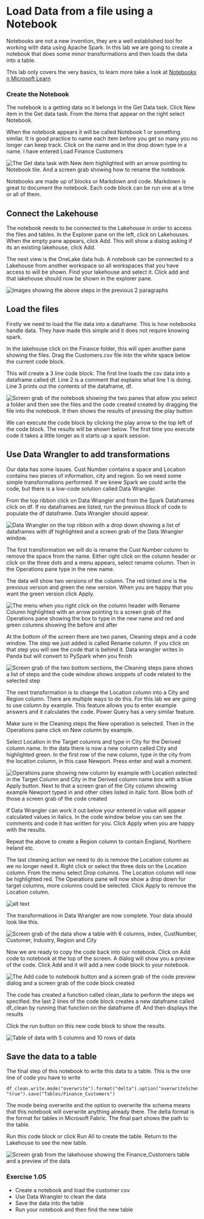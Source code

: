 # Load Data from a file using a Notebook

Notebooks are not a new invention, they are a well established tool for working with data using Apache Spark. In this lab we are going to create a notebook that does some minor transformations and then loads the data into a table.

This lab only covers the very basics, to learn more take a look at [Notebooks n Microsoft Learn](https://learn.microsoft.com/en-us/fabric/data-engineering/how-to-use-notebook)

### Create the Notebook

The notebook is a getting data so it belongs in the Get Data task. Click New item in the Get data task. From the items that appear on the right select Notebook. 

When the notebook appears it will be called Notebook 1 or something similar. It is good practice to name each item before you get so many you no longer can keep track. Click on the name and in the drop down type in a name. I have entered Load Finance Customers

![The Get data task with New item highlighted with an arrow pointing to Notebook tile. And a screen grab showing how to rename the notebook](<Images/Lab 01/2024-08-06_17-26-24.png>)

Notebooks are made up of blocks or Markdown and code. Markdown is great to document the notebook. Each code block can be run one at a time or all of them.

## Connect the Lakehouse

The notebook needs to be connected to the Lakehouse in order to access the files and tables. In the Explorer pane on the left, click on Lakehouses. When the empty pane appears, click Add. This will show a dialog asking if its an existing lakehouse, click Add.

The next view is the OneLake data hub. A notebook can be connected to a Lakehouse from another workspace so all workspaces that you have access to will be shown. Find your lakehouse and select it. Click add and that lakehouse should now be shown in the explorer pane.

![Images showing the above steps in the previous 2 paragraphs](<Images/Lab 01/2024-08-06_17-48-33.png>)

## Load the files

Firstly we need to load the file data into a dataframe. This is how notebooks handle data. They have made this simple and it does not require knowing spark.

In the lakehouse click on the Finance folder, this will open another pane showing the files. Drag the Customers.csv file into the white space below the current code block. 

This will create a 3 line code block. The first line loads the csv data into a dataframe called df. Line 2 is a comment that explains what line 1 is doing. Line 3 prints out the contents of the dataframe, df.

![Screen grab of the notebook showing the two panes that allow you select a folder and then see the files and the code created created by dragging the file into the notebook. It then shows the results of pressing the play button](<Images/Lab 01/2024-08-06_18-06-34.png>)

We can execute the code block by clicking the play arrow to the top left of the code block. The results will be shown below. The first time you execute code it takes a little longer as it starts up a spark session.

## Use Data Wrangler to add transformations

Our data has some issues. Cust Number contains a space and Location contains two pieces of information, city and region. So we need some simple transformations performed. If we knew Spark we could write the code, but there is a low-code solution called Data Wrangler.

From the top ribbon click on Data Wrangler and from the Spark Dataframes click on df. If no dataframes are listed, run the previous block of code to populate the df dataframe. Data Wrangler should appear.

![Data Wrangler on the top ribbon with a drop down showing a list of dataframes with df highlighted and a screen grab of the Data Wrangler window.](<Images/Lab 01/2024-08-06_18-21-34.png>)

The first transformation we will do is rename the Cust Number column to remove the space from the name. Either right click on the column header or click on the three dots and a menu appears, select rename column. Then in the Operations pane type in the new name. 

The data will show two versions of the column. The red tinted one is the previous version and green the new version. When you are happy that you want the green version click Apply.

![The menu when you right click on the column header with Rename Column highlighted with an arrow pointing to a screen grab of the Operations pane showing the box to type in the new name and red and green columns showing the before and after](<Images/Lab 01/2024-08-06_18-22-59.png>)

At the bottom of the screen there are two panes, Cleaning steps and a code window. The step we just added is called Rename column. If you click on that step you will see the code that is behind it. Data wrangler writes in Panda but will convert to PySpark when you finish

![Screen grab of the two bottom sections, the Cleaning steps pane shows a list of steps and the code window shows snippets of code related to the selected step](<Images/Lab 01/2024-08-07_08-46-50.png>)

The next transformation is to change the Location column into a City and Region column. There are multiple ways to do this. For this lab we are going to use column by example. This feature allows you to enter example answers and it calculates the code. Power Query has a very similar feature.

Make sure in the Cleaning steps the New operation is selected. Then in the Operations pane click on New column by example.

Select Location in the Target columns and type in City for the Derived column name. In the data there is now a new column called City and highlighted green. In the first row of the new column, type in the city from the location column, in this case Newport. Press enter and wait a moment.

![Operations pane showing new column by example with Location selected in the Target Column and City in the Derived column name box with a blue Apply button. Next to that a screen gran of the City column showing example Newport typed in and other cities listed in italic font. Blow both of those a screen grab of the code created](<Images/Lab 01/2024-08-07_09-04-28.png>)

If Data Wrangler can work it out below your entered in value will appear calculated values in italics. In the code window below you can see the comments and code it has written for you. Click Apply when you are happy with the results.

Repeat the above to create a Region column to contain England, Northern Ireland etc.

The last cleaning action we need to do is remove the Location column as we no longer need it. Right click or select the three dots on the Location column. From the menu select Drop columns. The Location column will now be highlighted red. The Operations pane will now show a drop down for target columns, more columns could be selected. Click Apply to remove the Location column.

![alt text](<Images/Lab 01/2024-08-07_09-18-10.png>)

The transformations in Data Wrangler are now complete. Your data should look like this.

![Screen grab of the data show a table with 6 columns, index, CustNumber, Customer, Industry, Region and City](<Images/Lab 01/2024-08-07_09-20-56.png>)

Now we are ready to copy the code back into our notebook. Click on Add code to notebook at the top of the screen. A dialog will show you a preview of the code. Click Add and it will add a new code block to your notebook.

![The Add code to notebook button and a screen grab of the code preview dialog and a screen grab of the code block created](<Images/Lab 01/2024-08-07_09-32-56.png>)

The code has created a function called clean_data to perform the steps we specified. the last 2 lines of the code block creates a new dataframe called df_clean by running that function on the dataframe df. And then displays the results

Click the run button on this new code block to show the results.

![Table of data with 5 columns and 10 rows of data](<Images/Lab 01/2024-08-07_09-43-53.png>)

## Save the data to a table

The final step of this notebook to write this data to a table. This is the one line of code you have to write

```
df_clean.write.mode("overwrite").format("delta").option("overwriteSchema", "true").save("Tables/Finance_Customers")
```

The mode being overwrite and the option to overwrite the schema means that this notebook will overwrite anything already there. The delta format is the format for tables in Microsoft Fabric. The final part shows the path to the table.

Run this code block or click Run All to create the table. Return to the Lakehouse to see the new table.

![Screen grab from the lakehouse showing the Finance_Customers table and a preview of the data](<Images/Lab 01/2024-08-07_10-02-29.png>)

### Exercise 1.05

* Create a notebook and load the customer csv
* Use Data Wrangler to clean the data
* Save the data into the table
* Run your notebook and then find the new table